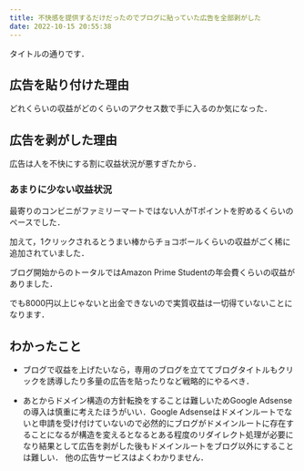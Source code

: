 ```yaml
---
title: 不快感を提供するだけだったのでブログに貼っていた広告を全部剥がした
date: 2022-10-15 20:55:38
---
```


タイトルの通りです．

<!-- more -->

## 広告を貼り付けた理由

どれくらいの収益がどのくらいのアクセス数で手に入るのか気になった．

## 広告を剥がした理由

広告は人を不快にする割に収益状況が悪すぎたから．

### あまりに少ない収益状況

最寄りのコンビニがファミリーマートではない人がTポイントを貯めるくらいのペースでした．

加えて，1クリックされるとうまい棒からチョコボールくらいの収益がごく稀に追加されていました．

ブログ開始からのトータルではAmazon Prime Studentの年会費くらいの収益がありました．

でも8000円以上じゃないと出金できないので実質収益は一切得ていないことになります．

## わかったこと

* ブログで収益を上げたいなら，専用のブログを立ててブログタイトルもクリックを誘導したり多量の広告を貼ったりなど戦略的にやるべき．

* あとからドメイン構造の方針転換をすることは難しいためGoogle Adsenseの導入は慎重に考えたほうがいい．Google Adsenseはドメインルートでないと申請を受け付けていないので必然的にブログがドメインルートに存在することになるが構造を変えるとなるとある程度のリダイレクト処理が必要になり結果として広告を剥がした後もドメインルートをブログ以外にすることは難しい．
他の広告サービスはよくわかりません．
